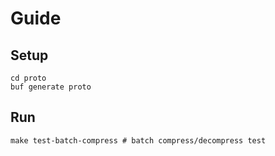 # Guide

## Setup
```shell
cd proto
buf generate proto
```

## Run
```shell
make test-batch-compress # batch compress/decompress test
```